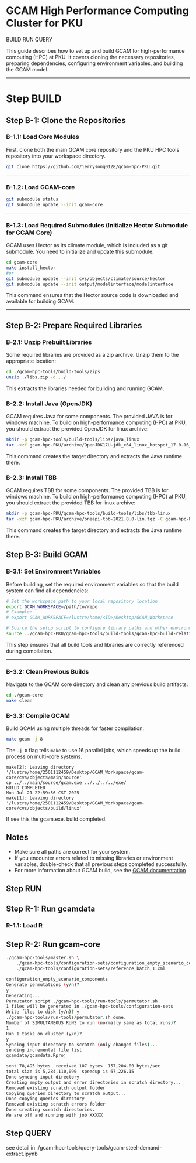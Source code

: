 # GCAM High Performance Computing Cluster for PKU

BUILD
RUN
QUERY

This guide describes how to set up and build GCAM for high-performance computing (HPC) at PKU. It covers cloning the necessary repositories, preparing dependencies, configuring environment variables, and building the GCAM model.

---
# Step BUILD
## Step B-1: Clone the Repositories

### B-1.1: Load Core Modules
First, clone both the main GCAM core repository and the PKU HPC tools repository into your workspace directory.

```sh
git clone https://github.com/jerrysong0128/gcam-hpc-PKU.git
```

---
### B-1.2: Load GCAM-core
```sh
git submodule status
git submodule update --init gcam-core
```
---
### B-1.3: Load Required Submodules (Initialize Hector Submodule for GCAM Core)

GCAM uses Hector as its climate module, which is included as a git submodule. You need to initialize and update this submodule:

```sh
cd gcam-core
make install_hector
#or
git submodule update --init cvs/objects/climate/source/hector
git submodule update --init output/modelinterface/modelinterface
```
This command ensures that the Hector source code is downloaded and available for building GCAM.

---

## Step B-2: Prepare Required Libraries

### B-2.1: Unzip Prebuilt Libraries

Some required libraries are provided as a zip archive. Unzip them to the appropriate location:

```sh
cd ./gcam-hpc-tools/build-tools/zips
unzip ./libs.zip -d ../
```
This extracts the libraries needed for building and running GCAM.

### B-2.2: Install Java (OpenJDK)

GCAM requires Java for some components. The provided JAVA is for windows machine. To build on high-performance computing (HPC) at PKU, you should extract the provided OpenJDK for linux archive:

```sh
mkdir -p gcam-hpc-tools/build-tools/libs/java_linux
tar -xzf gcam-hpc-PKU/archive/OpenJDK17U-jdk_x64_linux_hotspot_17.0.16_8.tar.gz -C gcam-hpc-PKU/gcam-hpc-tools/build-tools/libs/java_linux --strip-components=1
```
This command creates the target directory and extracts the Java runtime there.
### B-2.3: Install TBB

GCAM requires TBB for some components. The provided TBB is for windows machine. To build on high-performance computing (HPC) at PKU, you should extract the provided TBB for linux archive:

```sh
mkdir -p gcam-hpc-PKU/gcam-hpc-tools/build-tools/libs/tbb-linux
tar -xzf gcam-hpc-PKU/archive/oneapi-tbb-2021.8.0-lin.tgz -C gcam-hpc-PKU/gcam-hpc-tools/build-tools/libs/tbb-linux --strip-components=1
```
This command creates the target directory and extracts the Java runtime there.

## Step B-3: Build GCAM

### B-3.1: Set Environment Variables

Before building, set the required environment variables so that the build system can find all dependencies:

```sh
# Set the workspace path to your local repository location
export GCAM_WORKSPACE=/path/to/repo
# Example:
# export GCAM_WORKSPACE=/lustre/home/<ID>/Desktop/GCAM_Workspace

# Source the setup script to configure library paths and other environment variables
source ../gcam-hpc-PKU/gcam-hpc-tools/build-tools/gcam-hpc-build-relative-libs-wm2.setup
```
This step ensures that all build tools and libraries are correctly referenced during compilation.

---
### B-3.2: Clean Previous Builds

Navigate to the GCAM core directory and clean any previous build artifacts:

```sh
cd ./gcam-core
make clean
```

### B-3.3: Compile GCAM

Build GCAM using multiple threads for faster compilation:

```sh
make gcam -j 8
```
The `-j 8` flag tells `make` to use 16 parallel jobs, which speeds up the build process on multi-core systems.


```
make[2]: Leaving directory '/lustre/home/2501112459/Desktop/GCAM_Workspace/gcam-core/cvs/objects/main/source'
cp ../../main/source/gcam.exe ../../../../exe/
BUILD COMPLETED
Mon Jul 21 22:59:56 CST 2025
make[1]: Leaving directory '/lustre/home/2501112459/Desktop/GCAM_Workspace/gcam-core/cvs/objects/build/linux'
```
If see this the gcam.exe. build completed.



## Notes

- Make sure all paths are correct for your system.
- If you encounter errors related to missing libraries or environment variables, double-check that all previous steps completed successfully.
- For more information about GCAM build, see the [GCAM documentation](https://jgcri.github.io/gcam-doc/gcam-build.html)

## Step RUN

## Step R-1: Run gcamdata

### R-1.1: Load R


## Step R-2: Run gcam-core
```sh
./gcam-hpc-tools/master.sh \
    ./gcam-hpc-tools/configuration-sets/configuration_empty_scenario_components.xml \
    ./gcam-hpc-tools/configuration-sets/reference_batch_1.xml
```

```sh
configuration_empty_scenario_components
Generate permutations (y/n)?
y
Generating...
Permutator script ./gcam-hpc-tools/run-tools/permutator.sh
1 files will be generated in ./gcam-hpc-tools/configuration-sets
Write files to disk (y/n)? y
./gcam-hpc-tools/run-tools/permutator.sh done.
Number of SIMULTANEOUS RUNS to run (normally same as total runs)?
1
Run 1 tasks on cluster (y/n)?
y
Syncing input directory to scratch (only changed files)...
sending incremental file list
gcamdata/gcamdata.Rproj

sent 78,495 bytes  received 107 bytes  157,204.00 bytes/sec
total size is 5,284,110,090  speedup is 67,226.15
Done syncing input directory
Creating empty output and error directories in scratch directory...
Removed existing scratch output folder
Copying queries directory to scratch output...
Done copying queries directory
Removed existing scratch errors folder
Done creating scratch directories.
We are off and running with job XXXXX
```


## Step QUERY

see detail in ./gcam-hpc-tools/query-tools/gcam-steel-demand-extract.ipynb